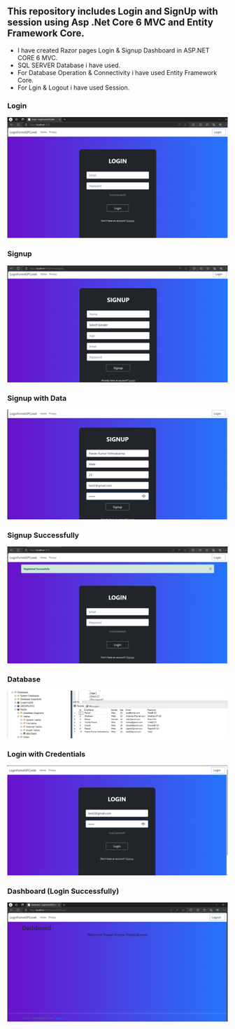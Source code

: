 This repository includes Login and SignUp with session using Asp .Net Core 6 MVC and Entity Framework Core.
-
- I have created Razor pages Login & Signup Dashboard in ASP.NET CORE 6 MVC.
- SQL SERVER Database i have used.
- For Database Operation & Connectivity i have used Entity Framework Core.
- For Lgin & Logout i have used Session.

<h3>Login</h3>
  <div align="center"> <img src="https://raw.githubusercontent.com/pawankumar-vishwakarma/LoginAndSignUpPage/master/wwwroot/images/Login.png"> </div>
  
<h3>Signup</h3>
  <div align="center"> <img src="https://raw.githubusercontent.com/pawankumar-vishwakarma/LoginAndSignUpPage/master/wwwroot/images/Signup.png"> </div>

<h3>Signup with Data</h3>
  <div align="center"> <img src="https://raw.githubusercontent.com/pawankumar-vishwakarma/LoginAndSignUpPage/master/wwwroot/images/SignupData.png"> </div>

<h3>Signup Successfully</h3>
  <div align="center"> <img src="https://raw.githubusercontent.com/pawankumar-vishwakarma/LoginAndSignUpPage/master/wwwroot/images/SignupSuccess.png"> </div>

<h3>Database</h3>
  <div align="center"> <img src="https://raw.githubusercontent.com/pawankumar-vishwakarma/LoginAndSignUpPage/master/wwwroot/images/Database.png"> </div>

<h3>Login with Credentials</h3>
  <div align="center"> <img src="https://raw.githubusercontent.com/pawankumar-vishwakarma/LoginAndSignUpPage/master/wwwroot/images/LoginData.png"> </div>

<h3>Dashboard (Login Successfully)</h3>
  <div align="center"> <img src="https://raw.githubusercontent.com/pawankumar-vishwakarma/LoginAndSignUpPage/master/wwwroot/images/Dashboard.png"> </div>
